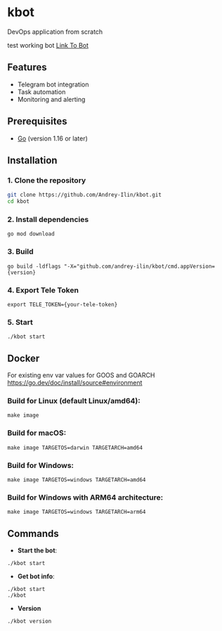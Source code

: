 # kbot
DevOps application from scratch

test working bot [Link To Bot](t.me/AndriiIlin_bot)

## Features
- Telegram bot integration
- Task automation
- Monitoring and alerting

## Prerequisites
- [Go](https://golang.org/doc/install) (version 1.16 or later)

## Installation

### 1. Clone the repository
```sh
git clone https://github.com/Andrey-Ilin/kbot.git
cd kbot
```

### 2. Install dependencies
```
go mod download
```

### 3. Build
```
go build -ldflags "-X="github.com/andrey-ilin/kbot/cmd.appVersion={version}
```
### 4. Export Tele Token
```
export TELE_TOKEN={your-tele-token}
```

### 5. Start
```
./kbot start
```

## Docker

For existing env var values for GOOS and GOARCH 
https://go.dev/doc/install/source#environment

### Build for Linux (default Linux/amd64):
```
make image
```

### Build for macOS:
```
make image TARGETOS=darwin TARGETARCH=amd64
```

### Build for Windows:
```
make image TARGETOS=windows TARGETARCH=amd64
```

### Build for Windows with ARM64 architecture:
```
make image TARGETOS=windows TARGETARCH=arm64
```

## Commands
- **Start the bot**: 
```
./kbot start
```
- **Get bot info**:   
```
./kbot start
./kbot
```
- **Version**
```
./kbot version
```




